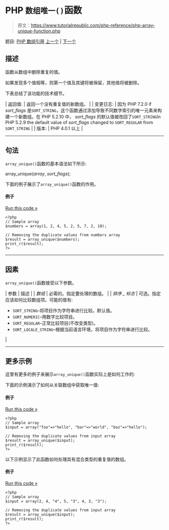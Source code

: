 # PHP `数组唯一()`函数

> 原文：<https://www.tutorialrepublic.com/php-reference/php-array-unique-function.php>

题目: [PHP 数组引用](php-array-functions.php) [上一个](php-array-uintersect-function.php) | [下一个](php-array-unshift-function.php)

## 描述

函数从数组中删除重复的值。

如果发现多个值相等，则第一个值及其键将被保留，其他值将被删除。

下表总结了该功能的技术细节。

| 返回值: | 返回一个没有重复值的新数组。 |
| 变更日志: | 因为 PHP 7.2.0 if *sort_flags* 是`SORT_STRING`，这个函数通过添加导致不同数字索引的唯一元素来构建一个新数组。在 PHP 5.2.10 中， *sort_flags* 的默认值被改回了`SORT_STRING`In PHP 5.2.9 the default value of *sort_flags* changed to `SORT_REGULAR` from `SORT_STRING` |
| 版本: | PHP 4.0.1 以上 |

* * *

## 句法

`array_unique()`函数的基本语法如下所示:

array_unique(*array*, *sort_flags*);

下面的例子展示了`array_unique()`函数的作用。

#### 例子

[Run this code »](../codelab.php?topic=php&file=remove-duplicate-values-from-an-array "Run this code to view the output")

```
<?php
// Sample array
$numbers = array(1, 2, 4, 5, 2, 5, 7, 2, 10);

// Removing the duplicate values from numbers array
$result = array_unique($numbers);
print_r($result);
?>
```

* * *

## 因素

`array_unique()`函数接受以下参数。

| 参数 | 描述 |
| *数组* | 必需的。指定要处理的数组。 |
| *排序 _ 标志* | 可选。指定应该如何比较数组项。可能的值有:

*   `SORT_STRING`–将项目作为字符串进行比较。默认值。
*   `SORT_NUMERIC`–用数字比较项目。
*   `SORT_REGULAR`–正常比较项目(不改变类型)。
*   `SORT_LOCALE_STRING`–根据当前语言环境，将项目作为字符串进行比较。

 |

* * *

## 更多示例

这里有更多的例子来展示`array_unique()`函数实际上是如何工作的:

下面的示例演示了如何从关联数组中获取唯一值:

#### 例子

[Run this code »](../codelab.php?topic=php&file=get-unique-values-from-the-associative-arrays "Run this code to view the output")

```
<?php
// Sample array
$input = array("foo"=>"hello", "bar"=>"world", "baz"=>"hello");

// Removing the duplicate values from input array
$result = array_unique($input);
print_r($result);
?>
```

以下示例显示了此函数如何处理具有混合类型的重复值的数组。

#### 例子

[Run this code »](../codelab.php?topic=php&file=remove-duplicate-values-of-mixed-types-from-an-array "Run this code to view the output")

```
<?php
// Sample array
$input = array(2, 4, "4", 5, "3", 4, 3, "3");

// Removing the duplicate values from input array
$result = array_unique($input);
print_r($result);
?>
```